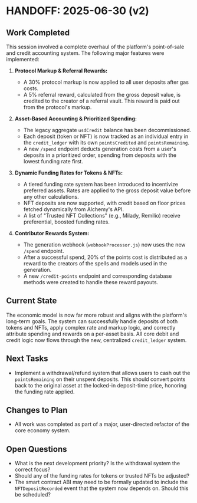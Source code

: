 # HANDOFF: 2025-06-30 (v2)

## Work Completed
This session involved a complete overhaul of the platform's point-of-sale and credit accounting system. The following major features were implemented:

1.  **Protocol Markup & Referral Rewards:**
    *   A 30% protocol markup is now applied to all user deposits after gas costs.
    *   A 5% referral reward, calculated from the gross deposit value, is credited to the creator of a referral vault. This reward is paid out from the protocol's markup.

2.  **Asset-Based Accounting & Prioritized Spending:**
    *   The legacy aggregate `usdCredit` balance has been decommissioned.
    *   Each deposit (token or NFT) is now tracked as an individual entry in the `credit_ledger` with its own `pointsCredited` and `pointsRemaining`.
    *   A new `/spend` endpoint deducts generation costs from a user's deposits in a prioritized order, spending from deposits with the lowest funding rate first.

3.  **Dynamic Funding Rates for Tokens & NFTs:**
    *   A tiered funding rate system has been introduced to incentivize preferred assets. Rates are applied to the gross deposit value before any other calculations.
    *   NFT deposits are now supported, with credit based on floor prices fetched dynamically from Alchemy's API.
    *   A list of "Trusted NFT Collections" (e.g., Milady, Remilio) receive preferential, boosted funding rates.

4.  **Contributor Rewards System:**
    *   The generation webhook (`webhookProcessor.js`) now uses the new `/spend` endpoint.
    *   After a successful spend, 20% of the points cost is distributed as a reward to the creators of the spells and models used in the generation.
    *   A new `/credit-points` endpoint and corresponding database methods were created to handle these reward payouts.

## Current State
The economic model is now far more robust and aligns with the platform's long-term goals. The system can successfully handle deposits of both tokens and NFTs, apply complex rate and markup logic, and correctly attribute spending and rewards on a per-asset basis. All core debit and credit logic now flows through the new, centralized `credit_ledger` system.

## Next Tasks
- Implement a withdrawal/refund system that allows users to cash out the `pointsRemaining` on their unspent deposits. This should convert points back to the original asset at the locked-in deposit-time price, honoring the funding rate applied.

## Changes to Plan
- All work was completed as part of a major, user-directed refactor of the core economy system.

## Open Questions
- What is the next development priority? Is the withdrawal system the correct focus?
- Should any of the funding rates for tokens or trusted NFTs be adjusted?
- The smart contract ABI may need to be formally updated to include the `NFTDepositRecorded` event that the system now depends on. Should this be scheduled? 